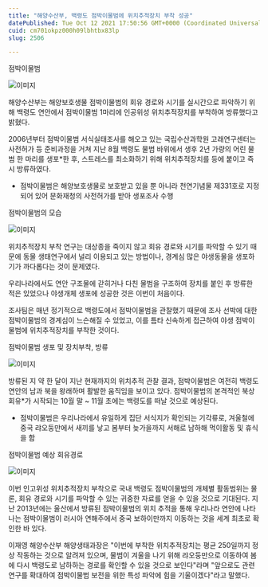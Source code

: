 ```yaml
---
title: "해양수산부, 백령도 점박이물범에 위치추적장치 부착 성공"
datePublished: Tue Oct 12 2021 17:50:56 GMT+0000 (Coordinated Universal Time)
cuid: cm701okpz000h09lbhtbx83lp
slug: 2506

---
```



점박이물범

![이미지](https://cdn.hashnode.com/res/hashnode/image/upload/v1739251903600/266db9ff-ea78-40be-8d2f-1128d837c429.png)

해양수산부는 해양보호생물 점박이물범의 회유 경로와 시기를 실시간으로 파악하기 위해 백령도 연안에서 점박이물범 1마리에 인공위성 위치추적장치를 부착하여 방류했다고 밝혔다.

2006년부터 점박이물범 서식실태조사를 해오고 있는 국립수산과학원 고래연구센터는 사전허가 등 준비과정을 거쳐 지난 8월 백령도 물범 바위에서 생후 2년 가량의 어린 물범 한 마리를 생포*한 후, 스트레스를 최소화하기 위해 위치추적장치를 등에 붙이고 즉시 방류하였다.

* 점박이물범은 해양보호생물로 보호받고 있을 뿐 아니라 천연기념물 제331호로 지정되어 있어 문화재청의 사전허가를 받아 생포조사 수행

점박이물범의 모습

![이미지](https://cdn.hashnode.com/res/hashnode/image/upload/v1739251906139/6e002122-0543-41eb-a684-6a83696c7ee4.png)

위치추적장치 부착 연구는 대상종을 죽이지 않고 회유 경로와 시기를 파악할 수 있기 때문에 동물 생태연구에서 널리 이용되고 있는 방법이나, 경계심 많은 야생동물을 생포하기가 까다롭다는 것이 문제였다.

우리나라에서도 연안 구조물에 갇히거나 다친 물범을 구조하여 장치를 붙인 후 방류한 적은 있었으나 야생개체 생포에 성공한 것은 이번이 처음이다.

조사팀은 매년 정기적으로 백령도에서 점박이물범을 관찰했기 때문에 조사 선박에 대한 점박이물범의 경계심이 느슨해질 수 있었고, 이를 틈타 신속하게 접근하여 야생 점박이물범에 위치추적장치를 부착한 것이다.

점박이물범 생포 및 장치부착, 방류

![이미지](https://cdn.hashnode.com/res/hashnode/image/upload/v1739251908586/4be44838-6b4c-4217-b632-6f5604a5b1e6.png)

방류된 지 약 한 달이 지난 현재까지의 위치추적 관찰 결과, 점박이물범은 여전히 백령도 연안의 남과 북을 왕래하며 활발한 움직임을 보이고 있다. 점박이물범의 본격적인 북상회유*가 시작되는 10월 말 ~ 11월 초에는 백령도를 떠날 것으로 예상된다.

* 점박이물범은 우리나라에서 유일하게 집단 서식지가 확인되는 기각류로, 겨울철에 중국 랴오둥만에서 새끼를 낳고 봄부터 늦가을까지 서해로 남하해 먹이활동 및 휴식을 함

점박이물범 예상 회유경로

![이미지](https://cdn.hashnode.com/res/hashnode/image/upload/v1739251911115/1f44fe56-5acc-4b5b-8fba-27c3dd8be5ce.png)

이번 인고위성 위치추적장치 부착으로 국내 백령도 점박이물범의 개체별 활동범위는 물론, 회유 경로와 시기를 파악할 수 있는 귀중한 자료를 얻을 수 있을 것으로 기대된다. 지난 2013년에는 울산에서 방류된 점박이물범의 위치 추적을 통해 우리나라 연안에 나타나는 점박이물범이 러시아 연해주에서 중국 보하이만까지 이동하는 것을 세계 최초로 확인한 바 있다.

이재영 해양수산부 해양생태과장은 "이번에 부착한 위치추적장치는 평균 250일까지 정상 작동하는 것으로 알려져 있으며, 물범이 겨울을 나기 위해 랴오둥만으로 이동하여 봄에 다시 백령도로 남하하는 경로를 확인할 수 있을 것으로 보인다"라며 "앞으로도 관련 연구를 확대하여 점박이물범 보전을 위한 특성 파악에 힘을 기울이겠다"라고 말했다.